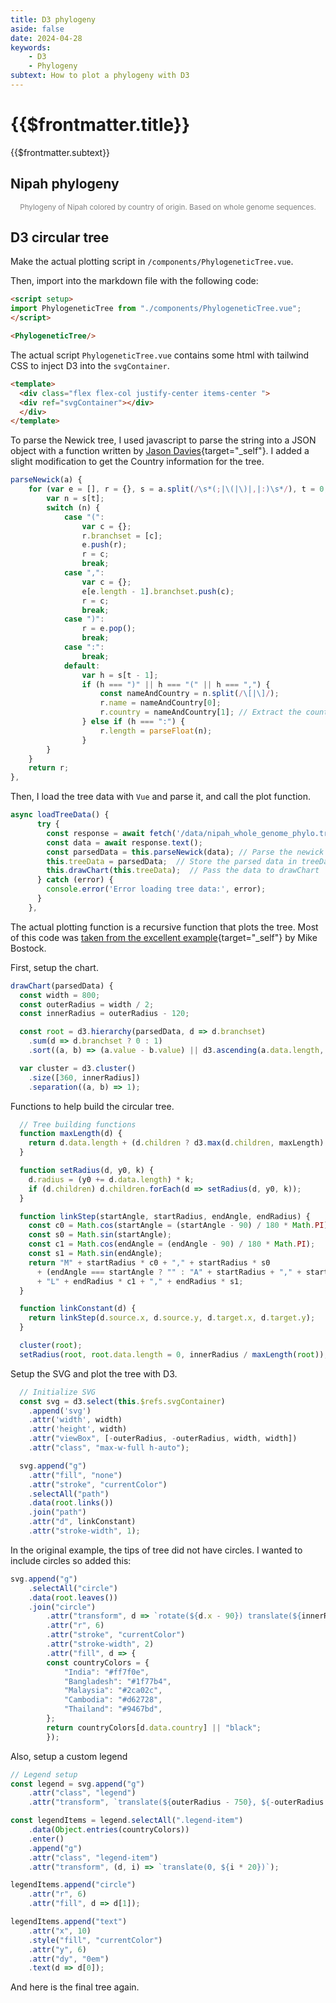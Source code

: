 ```yaml
---
title: D3 phylogeny
aside: false
date: 2024-04-28
keywords:
    - D3
    - Phylogeny
subtext: How to plot a phylogeny with D3
---
```


<script setup>
import PhylogeneticTree from "/components/graphs/PhylogeneticTree.vue";
</script>

# {{$frontmatter.title}}
{{$frontmatter.subtext}}

## Nipah phylogeny

<PhylogeneticTree/>
<div style="text-align: center; color: grey; font-size: smaller">Phylogeny of Nipah colored by country of origin. Based on whole genome sequences.</div>

## D3 circular tree
Make the actual plotting script in ```/components/PhylogeneticTree.vue```. 

Then, import into the markdown file with the following code:

```html
<script setup>
import PhylogeneticTree from "./components/PhylogeneticTree.vue";
</script>

<PhylogeneticTree/>
```

The actual script ```PhylogeneticTree.vue``` contains some html with tailwind CSS to inject D3 into the ```svgContainer```.

```html
<template>
  <div class="flex flex-col justify-center items-center ">
  <div ref="svgContainer"></div>
  </div>
</template>
```

To parse the Newick tree, I used javascript to parse the string into a JSON object with a function written by [Jason Davies](https://github.com/jasondavies/newick.js/blob/master/src/newick.js){target="_self"}. I added a slight modification to get the Country information for the tree.

```js
parseNewick(a) {
    for (var e = [], r = {}, s = a.split(/\s*(;|\(|\)|,|:)\s*/), t = 0; t < s.length; t++) {
        var n = s[t];
        switch (n) {
            case "(":
                var c = {};
                r.branchset = [c];
                e.push(r);
                r = c;
                break;
            case ",":
                var c = {};
                e[e.length - 1].branchset.push(c);
                r = c;
                break;
            case ")":
                r = e.pop();
                break;
            case ":":
                break;
            default:
                var h = s[t - 1];
                if (h === ")" || h === "(" || h === ",") {
                    const nameAndCountry = n.split(/\[|\]/);
                    r.name = nameAndCountry[0];
                    r.country = nameAndCountry[1]; // Extract the country information
                } else if (h === ":") {
                    r.length = parseFloat(n);
                }
        }
    }
    return r;
},
```

Then, I load the tree data with ```Vue``` and parse it, and call the plot function.

```js
async loadTreeData() {
      try {
        const response = await fetch('/data/nipah_whole_genome_phylo.tre');
        const data = await response.text();
        const parsedData = this.parseNewick(data); // Parse the newick tree data
        this.treeData = parsedData;  // Store the parsed data in treeData
        this.drawChart(this.treeData);  // Pass the data to drawChart
      } catch (error) {
        console.error('Error loading tree data:', error);
      }
    },
```

The actual plotting function is a recursive function that plots the tree. Most of this code was [taken from the excellent example](https://observablehq.com/@d3/tree-of-life?intent=fork){target="_self"} by Mike Bostock. 

First, setup the chart.
```js
drawChart(parsedData) {
  const width = 800;
  const outerRadius = width / 2;
  const innerRadius = outerRadius - 120;

  const root = d3.hierarchy(parsedData, d => d.branchset)
    .sum(d => d.branchset ? 0 : 1)
    .sort((a, b) => (a.value - b.value) || d3.ascending(a.data.length, b.data.length));

  var cluster = d3.cluster()
    .size([360, innerRadius])
    .separation((a, b) => 1);
```
Functions to help build the circular tree.
```js
  // Tree building functions
  function maxLength(d) {
    return d.data.length + (d.children ? d3.max(d.children, maxLength) : 0);
  }

  function setRadius(d, y0, k) {
    d.radius = (y0 += d.data.length) * k;
    if (d.children) d.children.forEach(d => setRadius(d, y0, k));
  }

  function linkStep(startAngle, startRadius, endAngle, endRadius) {
    const c0 = Math.cos(startAngle = (startAngle - 90) / 180 * Math.PI);
    const s0 = Math.sin(startAngle);
    const c1 = Math.cos(endAngle = (endAngle - 90) / 180 * Math.PI);
    const s1 = Math.sin(endAngle);
    return "M" + startRadius * c0 + "," + startRadius * s0
      + (endAngle === startAngle ? "" : "A" + startRadius + "," + startRadius + " 0 0 " + (endAngle > startAngle ? 1 : 0) + " " + startRadius * c1 + "," + startRadius * s1)
      + "L" + endRadius * c1 + "," + endRadius * s1;
  }

  function linkConstant(d) {
    return linkStep(d.source.x, d.source.y, d.target.x, d.target.y);
  }

  cluster(root);
  setRadius(root, root.data.length = 0, innerRadius / maxLength(root));
```

Setup the SVG and plot the tree with D3.
```js
  // Initialize SVG
  const svg = d3.select(this.$refs.svgContainer)
    .append('svg')
    .attr('width', width)
    .attr('height', width)
    .attr("viewBox", [-outerRadius, -outerRadius, width, width])
    .attr("class", "max-w-full h-auto");

  svg.append("g")
    .attr("fill", "none")
    .attr("stroke", "currentColor")
    .selectAll("path")
    .data(root.links())
    .join("path")
    .attr("d", linkConstant)
    .attr("stroke-width", 1);
```

In the original example, the tips of tree did not have circles. I wanted to include circles so added this:
```js
svg.append("g")
    .selectAll("circle")
    .data(root.leaves())
    .join("circle")
        .attr("transform", d => `rotate(${d.x - 90}) translate(${innerRadius + 4},0)`)
        .attr("r", 6)
        .attr("stroke", "currentColor")
        .attr("stroke-width", 2)
        .attr("fill", d => {
        const countryColors = {
            "India": "#ff7f0e",
            "Bangladesh": "#1f77b4",
            "Malaysia": "#2ca02c",
            "Cambodia": "#d62728",
            "Thailand": "#9467bd",
        };
        return countryColors[d.data.country] || "black";
        });
```
Also, setup a custom legend
```js
// Legend setup
const legend = svg.append("g")
    .attr("class", "legend")
    .attr("transform", `translate(${outerRadius - 750}, ${-outerRadius + 90})`);

const legendItems = legend.selectAll(".legend-item")
    .data(Object.entries(countryColors))
    .enter()
    .append("g")
    .attr("class", "legend-item")
    .attr("transform", (d, i) => `translate(0, ${i * 20})`);

legendItems.append("circle")
    .attr("r", 6)
    .attr("fill", d => d[1]);

legendItems.append("text")
    .attr("x", 10)
    .style("fill", "currentColor")
    .attr("y", 6)
    .attr("dy", "0em")
    .text(d => d[0]);
```

And here is the final tree again. 

<PhylogeneticTree/>